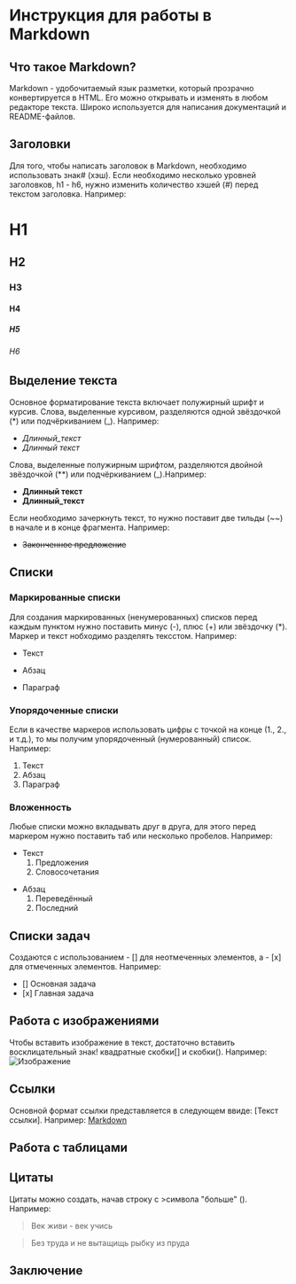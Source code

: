 # Инструкция для работы в Markdown

## Что такое Markdown?
Markdown - удобочитаемый язык разметки, который прозрачно конвертируется в HTML. Его можно открывать и изменять в любом редакторе текста. Широко используется для написания документаций и README-файлов.

## Заголовки
Для того, чтобы написать заголовок в Markdown, необходимо использовать знак# (хэш). Если необходимо несколько уровней заголовков, h1 - h6, нужно изменить количество хэшей (#) перед текстом заголовка. Например:
# H1
## H2
### H3
#### H4
##### H5
###### H6

## Выделение текста
Основное форматирование текста включает полужирный шрифт и курсив. Слова, выделенные курсивом, разделяются одной звёздочкой (*) или подчёркиванием (_). Например:
+ *Длинный_текст*
+ *Длинный текст*

Слова, выделенные полужирным шрифтом, разделяются двойной звёздочкой (**) или подчёркиванием (_).Например:
+ **Длинный текст**
+ **Длинный_текст**

Если необходимо зачеркнуть текст, то нужно поставит две тильды (~~) в начале и в конце фрагмента. Например:
+ ~~Законченное предложение~~


## Списки

### Маркированные списки
Для создания маркированных (ненумерованных) списков перед каждым пунктом нужно поставить минус (-), плюс (+) или звёздочку (*). Маркер и текст нобходимо разделять тексстом. Например:
- Текст
+ Абзац
* Параграф

### Упорядоченные списки
Если в качестве маркеров использовать цифры с точкой на конце (1., 2., и т.д.), то мы получим упорядоченный (нумерованный) список. Например:
1. Текст
2. Абзац
3. Параграф

### Вложенность
Любые списки можно вкладывать друг в друга, для этого перед маркером нужно поставить таб или несколько пробелов. Например:
+ Текст
    1. Предложения
    2. Словосочетания

* Абзац
    1. Переведённый
    2. Последний

## Списки задач
Создаются с использованием - [] для неотмеченных элементов, а - [х] для отмеченных элементов. Например:
- [] Основная задача
- [х] Главная задача

## Работа с изображениями
Чтобы вставить изображение в текст, достаточно вставить восклицательный знак! квадратные скобки[] и скобки(). Например:
![Изображение](Screenshot_20220712_165115.jpg)

## Ссылки
Основной формат ссылки представляется в следующем ввиде: [Текст ссылки]. Например: [Markdown](https//markdown.com)

## Работа с таблицами

## Цитаты
Цитаты можно создать, начав строку с >символа "больше" (). Например:
>Век живи - век учись

>Без труда и не вытащищь рыбку из пруда

## Заключение